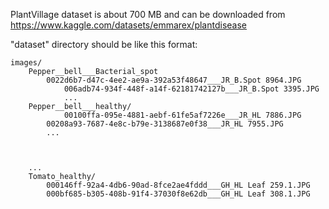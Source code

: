 PlantVillage dataset is about 700 MB and can be downloaded from https://www.kaggle.com/datasets/emmarex/plantdisease

"dataset" directory should be like this format:

	images/
  		Pepper__bell___Bacterial_spot
   			0022d6b7-d47c-4ee2-ae9a-392a53f48647___JR_B.Spot 8964.JPG
      			006adb74-934f-448f-a14f-62181742127b___JR_B.Spot 3395.JPG
    			...
  		Pepper__bell___healthy/
    			00100ffa-095e-4881-aebf-61fe5af7226e___JR_HL 7886.JPG
   			00208a93-7687-4e8c-b79e-3138687e0f38___JR_HL 7955.JPG
   			...


  		
  		...
  		Tomato_healthy/
			000146ff-92a4-4db6-90ad-8fce2ae4fddd___GH_HL Leaf 259.1.JPG
			000bf685-b305-408b-91f4-37030f8e62db___GH_HL Leaf 308.1.JPG
		
